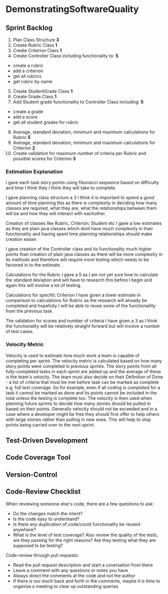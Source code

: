 # DemonstratingSoftwareQuality

## Sprint Backlog

1. Plan Class Structure **3**
2. Create Rubric Class **1**
3. Create Criterion Class **1**
4. Create Controller Class including functionality to: **5**
 - create a rubric
 - add a criterion
 - get all rubrics
 - get rubric by name
5. Create StudentGrade Class **1**
6. Create Grade Class **1**
7. Add Student grade functionality to Controller Class including: **5**
 - create a grade
 - add a score
 - get all student grades for rubric
8. Average, standard deviation, minimum and maximum calculations for Rubric **5**
9. Average, standard deviation, minimum and maximum calculations for Criterion **2**
10. Create validation for maximum number of criteria per Rubric and possible scores for Criterion **3**

### Estimation Explanation
I gave each task story points using fibonacci sequence based on difficulty and time I think they I think they will take to complete.

I gave planning class structure a 3 I think it is important to spend a good amount of time planning this as there is complexity in deciding how many classes are required, what they are, what the relationships between them will be and how they will interact with eachother.

Creation of classes like Rubric, Criterion, Student etc I gave a low esitmates as they are plain java classes which dont have much complexity in their functionality and having spent time planning relationships should make creation easier.

I gave creation of the Controller class and its functionality much higher points than creation of plain java classes as there will be more complexity in its methods and therefore will require more testing which needs to be factored in to the estimate. 

Calculations for the Rubric I gave a 5 as I am not yet sure how to calculate the standard deviation and will have to research this before I begin and again this will involve a lot of testing.

Calculations for specific Criterion I have given a lower estimate in comparison to calculations for Rubric as the research will already be completed and hopefully I will be able to reuse some of the functionaility from the previous task.

The validation for scores and number of criteria I have given a 3 as I think the functionality will be relatively straight forward but will involve a number of test cases.

### Velocity Metric

Velocity is used to estimate how much work a team is capable of completing per sprint. The velocity metric is calculated based on how many story points were completed in previous sprints. The story points from all fully-completed tasks in each sprint are added up and the average of these is the team's velocity. The team must also decide on their Definition of Done - a list of criteria that must be met before task can be marked as complete e.g. full test coverage. So for example, even if all coding is completed for a task it cannot be marked as done and its points cannot be included in the total unless the testing is complete too. The velocity is then used when planning future sprints to decide how many stories should be pulled in based on their points. Generally velocity should not be exceeded and in a case where a developer might be free they should first offer to help others with large stories rather than pulling in new ones. This will help to stop points being carried over to the next sprint.


## Test-Driven Development

## Code Coverage Tool

## Version-Control

## Code-Review Checklist

When reviewing someone else's code, there are a few questions to ask:
 - Do the changes match the intent?
 - Is the code easy to understand?
 - Is there any duplication of code/could functionality be reused anywhere?
 - What is the level of test coverage? Also review the quality of the tests, are they passing for the right reasons? Are they testing what they are supposed to be testing?

Code-review through pull requests:
 - Read the pull request description and start a coversation from there
 - Leave a comment with any questions or notes you have
 - Always direct the comments at the code and not the author
 - If there is too much back and forth in the comments, maybe it is time to organise a meeting to clear up outstanding queries

